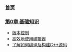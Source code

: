 ### [首页](zh-cn/)
### [第0章  基础知识](zh-cn/chapter0/)
- [版本控制](zh-cn/chapter0/git)
- [高效地使用编辑器](zh-cn/chapter0/editor)
- [了解如何编译及构建C++源码](zh-cn/chapter0/build)
